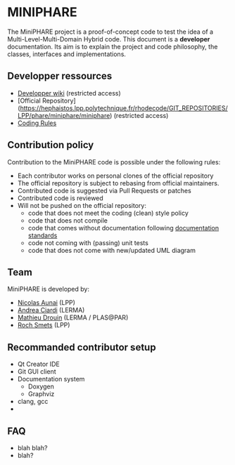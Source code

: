 
MINIPHARE
=========


The MiniPHARE project is a proof-of-concept code to test the idea of a Multi-Level-Multi-Domain Hybrid code.
This document is a **developer** documentation. Its aim is to explain the project and code philosophy, the classes, interfaces and implementations.


## Developper ressources

* [Developper wiki](https://hephaistos.lpp.polytechnique.fr/redmine/projects/hyb-par) (restricted access)
* [Official Repository] (https://hephaistos.lpp.polytechnique.fr/rhodecode/GIT_REPOSITORIES/LPP/phare/miniphare/miniphare) (restricted access)
* [Coding Rules](codingrules.md)


## Contribution policy

Contribution to the MiniPHARE code is possible under the following rules:

* Each contributor works on personal clones of the official repository
* The official repository is subject to rebasing from official maintainers.
* Contributed code is suggested via Pull Requests or patches
* Contributed code is reviewed
* Will not be pushed on the official repository:
    * code that does not meet the coding (clean) style policy
    * code that does not compile
    * code that comes without documentation following [documentation standards](docstandards.md)
    * code not coming with (passing) unit tests
    * code that does not come with new/updated UML diagram



## Team

MiniPHARE is developed by:

* [Nicolas Aunai](http://www.nicolasaunai.com) (LPP)
* [Andrea Ciardi](https://sites.google.com/site/andreaciardihomepage/home) (LERMA)
* [Mathieu Drouin](https://www.scholar.live/citations?user=RplJJEQAAAAJ&hl=en)  (LERMA / PLAS\@PAR)
* [Roch Smets](http://www.lpp.fr/-Roch-Smets,264-) (LPP)


## Recommanded contributor setup

* Qt Creator IDE
* Git GUI client
* Documentation system
    * Doxygen
    * Graphviz
* clang, gcc
* 


## FAQ

* blah blah?
* blah?


